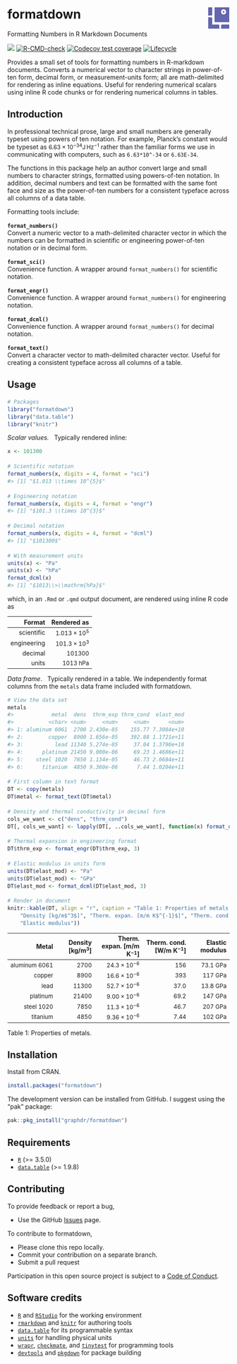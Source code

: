 
<!-- Edit README.Rmd (not README.md) -->
<!-- Correcting for problems with LaTeX math in the README file only -->
<style type="text/css">
.math {
  font-size: small;
}
</style>

# formatdown <img src="man/figures/logo.png" align="right">

Formatting Numbers in R Markdown Documents

<!-- badges: start -->

[![](https://www.r-pkg.org/badges/version/formatdown)](https://cran.r-project.org/package=formatdown)
[![R-CMD-check](https://github.com/graphdr/formatdown/actions/workflows/check-standard.yaml/badge.svg)](https://github.com/graphdr/formatdown/actions/workflows/check-standard.yaml)
[![Codecov test
coverage](https://codecov.io/gh/graphdr/formatdown/branch/main/graph/badge.svg)](https://app.codecov.io/gh/graphdr/formatdown?branch=main)
[![Lifecycle](https://img.shields.io/badge/lifecycle-experimental-orange.svg)](https://lifecycle.r-lib.org/articles/stages.html#experimental)
<!-- badges: end -->

Provides a small set of tools for formatting numbers in R-markdown
documents. Converts a numerical vector to character strings in
power-of-ten form, decimal form, or measurement-units form; all are
math-delimited for rendering as inline equations. Useful for rendering
numerical scalars using inline R code chunks or for rendering numerical
columns in tables.

## Introduction

In professional technical prose, large and small numbers are generally
typeset using powers of ten notation. For example, Planck’s constant
would be typeset as $6.63 \times 10^{-34} \mathrm{J\,Hz^{-1}}$ rather
than the familiar forms we use in communicating with computers, such as
`6.63*10^-34` or `6.63E-34`.

The functions in this package help an author convert large and small
numbers to character strings, formatted using powers-of-ten notation. In
addition, decimal numbers and text can be formatted with the same font
face and size as the power-of-ten numbers for a consistent typeface
across all columns of a data table.

Formatting tools include:

**`format_numbers()`**  
Convert a numeric vector to a math-delimited character vector in which
the numbers can be formatted in scientific or engineering power-of-ten
notation or in decimal form.

**`format_sci()`**  
Convenience function. A wrapper around `format_numbers()` for scientific
notation.

**`format_engr()`**  
Convenience function. A wrapper around `format_numbers()` for
engineering notation.

**`format_dcml()`**  
Convenience function. A wrapper around `format_numbers()` for decimal
notation.

**`format_text()`**  
Convert a character vector to math-delimited character vector. Useful
for creating a consistent typeface across all columns of a table.

## Usage

``` r
# Packages
library("formatdown")
library("data.table")
library("knitr")
```

*Scalar values.*   Typically rendered inline:

``` r
x <- 101300

# Scientific notation
format_numbers(x, digits = 4, format = "sci")
#> [1] "$1.013 \\times 10^{5}$"

# Engineering notation
format_numbers(x, digits = 4, format = "engr")
#> [1] "$101.3 \\times 10^{3}$"

# Decimal notation
format_numbers(x, digits = 4, format = "dcml")
#> [1] "$101300$"

# With measurement units
units(x) <- "Pa"
units(x) <- "hPa"
format_dcml(x)
#> [1] "$1013\\>\\mathrm{hPa}$"
```

which, in an `.Rmd` or `.qmd` output document, are rendered using inline
R code as

|      Format |           Rendered as |
|------------:|----------------------:|
|  scientific | $1.013 \times 10^{5}$ |
| engineering | $101.3 \times 10^{3}$ |
|     decimal |              $101300$ |
|       units |  $1013\>\mathrm{hPa}$ |

*Data frame*.   Typically rendered in a table. We independently format
columns from the `metals` data frame included with formatdown.

``` r
# View the data set
metals
#>            metal  dens  thrm_exp thrm_cond  elast_mod
#>           <char> <num>     <num>     <num>      <num>
#> 1: aluminum 6061  2700 2.430e-05    155.77 7.3084e+10
#> 2:        copper  8900 1.656e-05    392.88 1.1721e+11
#> 3:          lead 11340 5.274e-05     37.04 1.3790e+10
#> 4:      platinum 21450 9.000e-06     69.23 1.4686e+11
#> 5:    steel 1020  7850 1.134e-05     46.73 2.0684e+11
#> 6:      titanium  4850 9.360e-06      7.44 1.0204e+11

# First column in text format
DT <- copy(metals)
DT$metal <- format_text(DT$metal)

# Density and thermal conductivity in decimal form
cols_we_want <- c("dens", "thrm_cond")
DT[, cols_we_want] <- lapply(DT[, ..cols_we_want], function(x) format_dcml(x, 3))

# Thermal expansion in engineering format
DT$thrm_exp <- format_engr(DT$thrm_exp, 3)

# Elastic modulus in units form
units(DT$elast_mod) <- "Pa"
units(DT$elast_mod) <- "GPa"
DT$elast_mod <- format_dcml(DT$elast_mod, 3)

# Render in document
knitr::kable(DT, align = "r", caption = "Table 1: Properties of metals.", col.names = c("Metal",
    "Density [kg/m$^3$]", "Therm. expan. [m/m K$^{-1}$]", "Therm. cond. [W/m K$^{-1}$]",
    "Elastic modulus"))
```

|                     Metal | Density \[kg/m$^3$\] | Therm. expan. \[m/m K$^{-1}$\] | Therm. cond. \[W/m K$^{-1}$\] |      Elastic modulus |
|--------------------------:|---------------------:|-------------------------------:|------------------------------:|---------------------:|
| $\mathrm{aluminum\>6061}$ |               $2700$ |          $24.3 \times 10^{-6}$ |                         $156$ | $73.1\>\mathrm{GPa}$ |
|         $\mathrm{copper}$ |               $8900$ |          $16.6 \times 10^{-6}$ |                         $393$ |  $117\>\mathrm{GPa}$ |
|           $\mathrm{lead}$ |              $11300$ |          $52.7 \times 10^{-6}$ |                        $37.0$ | $13.8\>\mathrm{GPa}$ |
|       $\mathrm{platinum}$ |              $21400$ |          $9.00 \times 10^{-6}$ |                        $69.2$ |  $147\>\mathrm{GPa}$ |
|    $\mathrm{steel\>1020}$ |               $7850$ |          $11.3 \times 10^{-6}$ |                        $46.7$ |  $207\>\mathrm{GPa}$ |
|       $\mathrm{titanium}$ |               $4850$ |          $9.36 \times 10^{-6}$ |                        $7.44$ |  $102\>\mathrm{GPa}$ |

Table 1: Properties of metals.

## Installation

Install from CRAN.

``` r
install.packages("formatdown")
```

The development version can be installed from GitHub. I suggest using
the “pak” package:

``` r
pak::pkg_install("graphdr/formatdown")
```

## Requirements

- [`R`](https://www.r-project.org/) (\>= 3.5.0)
- [`data.table`](https://rdatatable.gitlab.io/data.table/) (\>= 1.9.8)

## Contributing

To provide feedback or report a bug,

- Use the GitHub <a href="https://github.com/graphdr/formatdown/issues">
  Issues</a> page.

To contribute to formatdown,

- Please clone this repo locally.  
- Commit your contribution on a separate branch.
- Submit a pull request

Participation in this open source project is subject to a [Code of
Conduct](https://graphdr.github.io/formatdown/CONDUCT.html).

## Software credits

- [`R`](https://www.r-project.org/) and [`RStudio`](https://posit.co/)
  for the working environment  
- [`rmarkdown`](https://CRAN.R-project.org/package=rmarkdown) and
  [`knitr`](https://CRAN.R-project.org/package=knitr) for authoring
  tools  
- [`data.table`](https://CRAN.R-project.org/package=data.table) for its
  programmable syntax  
- [`units`](https://CRAN.R-project.org/package=units) for handling
  physical units
- [`wrapr`](https://CRAN.R-project.org/package=wrapr),
  [`checkmate`](https://CRAN.R-project.org/package=checkmate), and
  [`tinytest`](https://CRAN.R-project.org/package=tinytest) for
  programming tools
- [`devtools`](https://CRAN.R-project.org/package=devtools) and
  [`pkgdown`](https://CRAN.R-project.org/package=pkgdown) for package
  building
